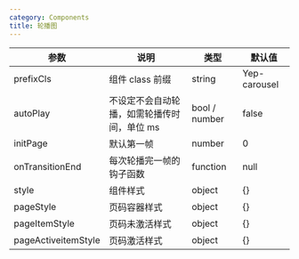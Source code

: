 ```yaml
---
category: Components
title: 轮播图
---
```


<DEMO>

| 参数                | 说明                                        | 类型          | 默认值       |
| ------------------- | ------------------------------------------- | ------------- | ------------ |
| prefixCls           | 组件 class 前缀                             | string        | Yep-carousel |
| autoPlay            | 不设定不会自动轮播，如需轮播传时间，单位 ms | bool / number | false        |
| initPage            | 默认第一帧                                  | number        | 0            |
| onTransitionEnd     | 每次轮播完一帧的钩子函数                    | function      | null         |
| style               | 组件样式                                    | object        | {}           |
| pageStyle           | 页码容器样式                                | object        | {}           |
| pageItemStyle       | 页码未激活样式                              | object        | {}           |
| pageActiveitemStyle | 页码激活样式                                | object        | {}           |

